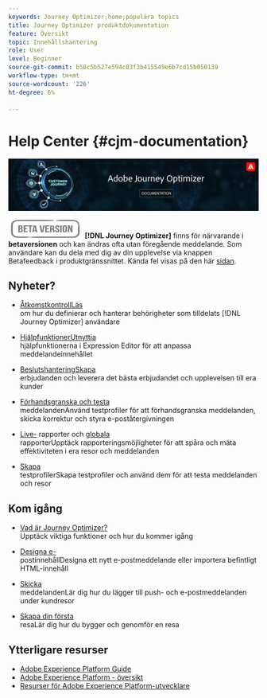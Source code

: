 ```yaml
---
keywords: Journey Optimizer;home;populära topics
title: Journey Optimizer produktdokumentation
feature: Översikt
topic: Innehållshantering
role: User
level: Beginner
source-git-commit: b58c5b527e594c03f3b415549e6b7cd15b050139
workflow-type: tm+mt
source-wordcount: '226'
ht-degree: 6%

---
```


# Help Center {#cjm-documentation}

![](using/assets/do-not-localize/banner-cjm.png)

![](using/assets/do-not-localize/badge.png)
**[!DNL Journey Optimizer]** finns för närvarande i  **betaversionen** och kan ändras ofta utan föregående meddelande. Som användare kan du dela med dig av din upplevelse via knappen Betafeedback i produktgränssnittet. Kända fel visas på den här [sidan](using/known-issues.md).

## Nyheter?

* [ÅtkomstkontrollLäs ](using/administration/permissions-overview.md) </br> om hur du definierar och hanterar behörigheter som tilldelats  [!DNL Journey Optimizer] användare

* [HjälpfunktionerUtnyttja ](using/personalization/functions/functions.md) </br> hjälpfunktionerna i Expression Editor för att anpassa meddelandeinnehållet

* [BeslutshanteringSkapa ](using/offers/get-started/starting-offer-decisioning.md) </br> erbjudanden och leverera det bästa erbjudandet och upplevelsen till era kunder

* [Förhandsgranska och testa ](using/preview.md) </br> meddelandenAnvänd testprofiler för att förhandsgranska meddelanden, skicka korrektur och styra e-poståtergivningen

* [Live-](using/reports/live-report.md) rapporter och  [globala ](using/reports/global-report.md)</br> rapporterUpptäck rapporteringsmöjligheter för att spåra och mäta effektiviteten i era resor och meddelanden

* [Skapa ](using/building-journeys/creating-test-profiles.md) </br> testprofilerSkapa testprofiler och använd dem för att testa meddelanden och resor

## Kom igång

* [Vad är Journey Optimizer?](using/get-started.md) </br> Upptäck viktiga funktioner och hur du kommer igång

* [Designa e-](using/design-emails.md) </br>postinnehållDesigna ett nytt e-postmeddelande eller importera befintligt HTML-innehåll

* [Skicka ](using/building-journeys/journey.md) </br> meddelandenLär dig hur du lägger till push- och e-postmeddelanden under kundresor

* [Skapa din första ](using/building-journeys/journeys-uc.md) </br>resaLär dig hur du bygger och genomför en resa

## Ytterligare resurser

* [Adobe Experience Platform Guide](https://experienceleague.adobe.com/docs/experience-platform/landing/home.html)
* [Adobe Experience Platform - översikt](https://experienceleague.adobe.com/docs/experience-platform/access-control/home.html)
* [Resurser för Adobe Experience Platform-utvecklare](https://www.adobe.com/se/experience-platform/documentation-and-developer-resources.html)
